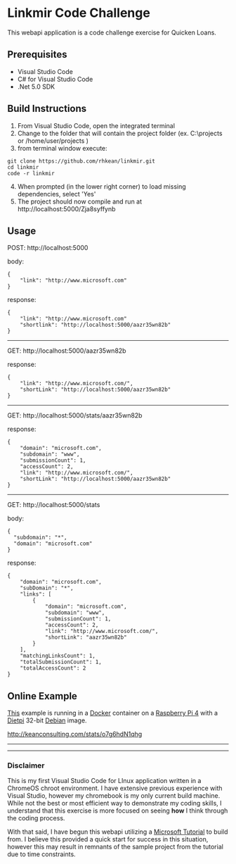 # Linkmir Code Challenge
This webapi application is a code challenge exercise for Quicken Loans.

## Prerequisites
- Visual Studio Code
- C# for Visual Studio Code
- .Net 5.0 SDK

## Build Instructions
1. From Visual Studio Code, open the integrated terminal
2. Change to the folder that will contain the project folder (ex. C:\projects or /home/user/projects )
3. from terminal window execute: 
```
git clone https://github.com/rhkean/linkmir.git
cd linkmir
code -r linkmir
```
4. When prompted (in the lower right corner) to load missing dependencies, select 'Yes'
5. The project should now compile and run at http://localhost:5000/Zja8syffynb
## Usage
POST:  http://localhost:5000

body:  
```
{
    "link": "http://www.microsoft.com"
}
```
response:
```
{
    "link": "http://www.microsoft.com"
    "shortlink": "http://localhost:5000/aazr35wn82b"
}
```
---
GET:  http://localhost:5000/aazr35wn82b

response:
```
{
    "link": "http://www.microsoft.com/",
    "shortLink": "http://localhost:5000/aazr35wn82b"
}
```
---
GET: http://localhost:5000/stats/aazr35wn82b

response:
```
{
    "domain": "microsoft.com",
    "subdomain": "www",
    "submissionCount": 1,
    "accessCount": 2,
    "link": "http://www.microsoft.com/",
    "shortLink": "http://localhost:5000/aazr35wn82b"
}
```
---
GET: http://localhost:5000/stats

body:
```
{
  "subdomain": "*",
  "domain": "microsoft.com"
}
```
response:
```
{
    "domain": "microsoft.com",
    "subDomain": "*",
    "links": [
        {
            "domain": "microsoft.com",
            "subdomain": "www",
            "submissionCount": 1,
            "accessCount": 2,
            "link": "http://www.microsoft.com/",
            "shortLink": "aazr35wn82b"
        }
    ],
    "matchingLinksCount": 1,
    "totalSubmissionCount": 1,
    "totalAccessCount": 2
}
```
## Online Example
[This](http://keanconsulting.com/stats/o7g6hdN1qhg) example is running in a [Docker](https://www.docker.com/) container on a [Raspberry Pi 4](https://www.raspberrypi.org/) with a [Dietpi](https://dietpi.com/) 32-bit [Debian](https://www.debian.org/) image.

http://keanconsulting.com/stats/o7g6hdN1qhg

---
---
### **Disclaimer**
This is my first Visual Studio Code for LInux application written in a ChromeOS chroot environment.  I have extensive previous experience with Visual Studio, however my chromebook is my only current build machine.  While not the best or most efficient way to demonstrate my coding skills, I understand that this exercise is more focused on seeing **how** I think through the coding process.

With that said, I have begun this webapi utilizing a [Microsoft Tutorial](https://docs.microsoft.com/en-us/aspnet/core/tutorials/first-web-api?view=aspnetcore-5.0&tabs=visual-studio-code "Tutorial: Create a web API with ASP.NET Core") to build from.  I believe this provided a quick start for success in this situation, however this may result in remnants of the sample project from the tutorial due to time constraints.